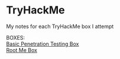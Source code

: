 # TryHackMe
My notes for each TryHackMe box I attempt

BOXES:<br>
[Basic Penetration Testing Box](./BasicPenetrationTestingBox/BasicPenetrationTestingBox.md)<br>
[Root Me Box](./RootMeBox/RootMeBox.md)<br>
